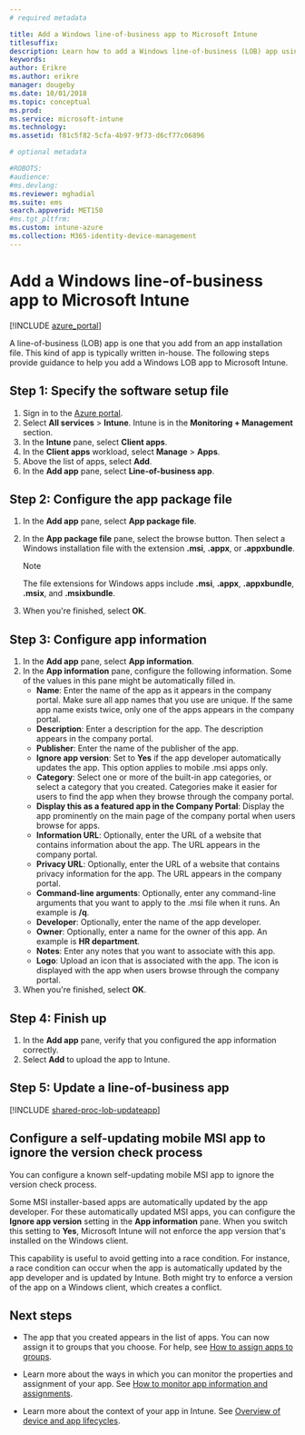 ```yaml
---
# required metadata

title: Add a Windows line-of-business app to Microsoft Intune
titlesuffix:
description: Learn how to add a Windows line-of-business (LOB) app using Microsoft Intune.
keywords:
author: Erikre
ms.author: erikre
manager: dougeby
ms.date: 10/01/2018
ms.topic: conceptual
ms.prod:
ms.service: microsoft-intune
ms.technology:
ms.assetid: f81c5f82-5cfa-4b97-9f73-d6cf77c06896

# optional metadata

#ROBOTS:
#audience:
#ms.devlang:
ms.reviewer: mghadial
ms.suite: ems
search.appverid: MET150
#ms.tgt_pltfrm:
ms.custom: intune-azure
ms.collection: M365-identity-device-management
---
```


# Add a Windows line-of-business app to Microsoft Intune

[!INCLUDE [azure_portal](./includes/azure_portal.md)]

A line-of-business (LOB) app is one that you add from an app installation file. This kind of app is typically written in-house. The following steps provide guidance to help you add a Windows LOB app to Microsoft Intune.

## Step 1: Specify the software setup file

1. Sign in to the [Azure portal](https://portal.azure.com).
2. Select **All services** > **Intune**. Intune is in the **Monitoring + Management** section.
3. In the **Intune** pane, select **Client apps**.
4. In the **Client apps** workload, select **Manage** > **Apps**.
5. Above the list of apps, select **Add**.
6. In the **Add app** pane, select **Line-of-business app**.

## Step 2: Configure the app package file

1. In the **Add app** pane, select **App package file**.
2. In the **App package file** pane, select the browse button. Then select a Windows installation file with the extension **.msi**, **.appx**, or **.appxbundle**.

    > [!NOTE]
    > The file extensions for Windows apps include **.msi**, **.appx**, **.appxbundle**, **.msix**, and **.msixbundle**.  

1. When you're finished, select **OK**.


## Step 3: Configure app information

1. In the **Add app** pane, select **App information**.
2. In the **App information** pane, configure the following information. Some of the values in this pane might be automatically filled in.
	- **Name**: Enter the name of the app as it appears in the company portal. Make sure all app names that you use are unique. If the same app name exists twice, only one of the apps appears in the company portal.
	- **Description**: Enter a description for the app. The description appears in the company portal.
	- **Publisher**: Enter the name of the publisher of the app.
	- **Ignore app version**: Set to **Yes** if the app developer automatically updates the app. This option applies to mobile .msi apps only.
	- **Category**: Select one or more of the built-in app categories, or select a category that you created. Categories make it easier for users to find the app when they browse through the company portal.
	- **Display this as a featured app in the Company Portal**: Display the app prominently on the main page of the company portal when users browse for apps.
	- **Information URL**: Optionally, enter the URL of a website that contains information about the app. The URL appears in the company portal.
	- **Privacy URL**: Optionally, enter the URL of a website that contains privacy information for the app. The URL appears in the company portal.
	- **Command-line arguments**: Optionally, enter any command-line arguments that you want to apply to the .msi file when it runs. An example is **/q**.
	- **Developer**: Optionally, enter the name of the app developer.
	- **Owner**: Optionally, enter a name for the owner of this app. An example is **HR department**.
	- **Notes**: Enter any notes that you want to associate with this app.
	- **Logo**: Upload an icon that is associated with the app. The icon is displayed with the app when users browse through the company portal.
3. When you're finished, select **OK**.

## Step 4: Finish up

1. In the **Add app** pane, verify that you configured the app information correctly.
2. Select **Add** to upload the app to Intune.

## Step 5: Update a line-of-business app

[!INCLUDE [shared-proc-lob-updateapp](./includes/shared-proc-lob-updateapp.md)]

## Configure a self-updating mobile MSI app to ignore the version check process

You can configure a known self-updating mobile MSI app to ignore the version check process. 

Some MSI installer-based apps are automatically updated by the app developer. For these automatically updated MSI apps, you can configure the **Ignore app version** setting in the **App information** pane. When you switch this setting to **Yes**, Microsoft Intune will not enforce the app version that's installed on the Windows client. 

This capability is useful to avoid getting into a race condition. For instance, a race condition can occur when the app is automatically updated by the app developer and is updated by Intune. Both might try to enforce a version of the app on a Windows client, which creates a conflict.

## Next steps

- The app that you created appears in the list of apps. You can now assign it to groups that you choose. For help, see [How to assign apps to groups](apps-deploy.md).

- Learn more about the ways in which you can monitor the properties and assignment of your app. See [How to monitor app information and assignments](apps-monitor.md).

- Learn more about the context of your app in Intune. See [Overview of device and app lifecycles](introduction-device-app-lifecycles.md).
